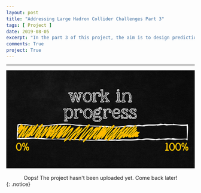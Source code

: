 ```yaml
---
layout: post
title: "Addressing Large Hadron Collider Challenges Part 3"
tags: [ Project ]
date: 2019-08-05
excerpt: "In the part 3 of this project, the aim is to design prediction model that will give best score (ROC AUC) and will meet the constraints of similar performance on simulated and real data (agreement check) decorrelation with the mass (correlation check)."
comments: True
project: True
---
```


---

![png](/assets/img/wip.jpg)
<center> Oops! The project hasn't been uploaded yet. Come back later! </center>
{: .notice}
